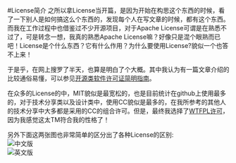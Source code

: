 #License简介
之所以拿License当开篇，是因为开始在构思这个东西的时候，看了一下别人是如何搞这么个东西的，发现每个人在写文章的时候，都有这个东西。而我在工作过程中也借鉴过不少开源项目，对于Apache License可谓是在熟悉不过了，可是转念一想，我真的熟悉Apache License嘛？好像只是混个眼熟而已吧！License是个什么东西？它有什么作用？为什么要使用License?貌似一个也答不上来！

于是乎，在网上搜罗了半天，也算是明白了个大概。其中我认为有一篇文章介绍的比较通俗易懂，可以参见[开源类软件许可证简明指南](http://article.yeeyan.org/view/centaurtek/97224)。

在众多的License的中，MIT貌似是最宽松的，也是目前统计在github上使用最多的，对于技术分享类以及设计类中，使用CC貌似是最多的，在我所参考的其他人的技术分享中大多都是采用的CC的组合许可。但是，最终我选择了[WTFPL许可](http://www.wtfpl.net/txt/copying/)，因为我感觉这太TM符合我的性格了！

另外下面这两张图也非常简单的区分出了各种License的区别:   
![]("../images/license_CN.png" "中文版")   
![]("../images/license.jpg" "英文版")   
